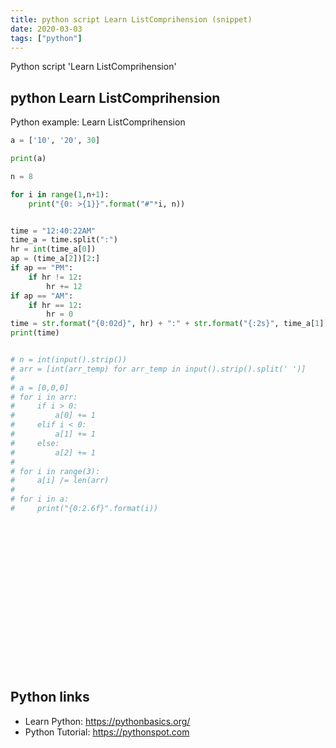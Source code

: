 ```yaml
---
title: python script Learn ListComprihension (snippet)
date: 2020-03-03
tags: ["python"]
---
```

Python script 'Learn ListComprihension'


## python Learn ListComprihension

Python example: Learn ListComprihension

```python
a = ['10', '20', 30]

print(a)

n = 8

for i in range(1,n+1):
    print("{0: >{1}}".format("#"*i, n))


time = "12:40:22AM"
time_a = time.split(":")
hr = int(time_a[0])
ap = (time_a[2])[2:]
if ap == "PM":
    if hr != 12:
        hr += 12
if ap == "AM":
    if hr == 12:
        hr = 0
time = str.format("{0:02d}", hr) + ":" + str.format("{:2s}", time_a[1]) + ":" + str.format("{:2s}", (time_a[2])[:2])
print(time)


# n = int(input().strip())
# arr = [int(arr_temp) for arr_temp in input().strip().split(' ')]
#
# a = [0,0,0]
# for i in arr:
#     if i > 0:
#         a[0] += 1
#     elif i < 0:
#         a[1] += 1
#     else:
#         a[2] += 1
#
# for i in range(3):
#     a[i] /= len(arr)
#
# for i in a:
#     print("{0:2.6f}".format(i))




















```

## Python links

- Learn Python: https://pythonbasics.org/
- Python Tutorial: https://pythonspot.com
